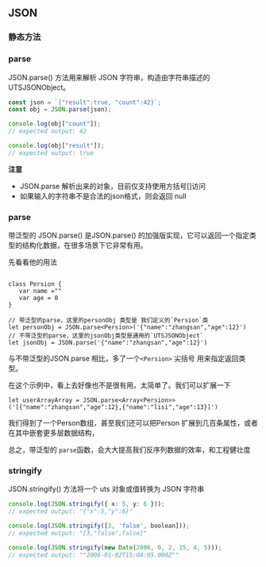 ## JSON

### 静态方法

### parse

JSON.parse() 方法用来解析 JSON 字符串，构造由字符串描述的 UTSJSONObject。

```ts
const json = `{"result":true, "count":42}`;
const obj = JSON.parse(json);

console.log(obj["count"]);
// expected output: 42

console.log(obj["result"]);
// expected output: true
```

**注意**

- JSON.parse 解析出来的对象，目前仅支持使用方括号[]访问
- 如果输入的字符串不是合法的json格式，则会返回 null

### <T> parse

带泛型的 JSON.parse<T>()  是JSON.parse() 的加强版实现，它可以返回一个指定类型的结构化数据，在很多场景下它非常有用。

先看看他的用法

 ```uts

class Persion {
    var name =""
    var age = 0
}

// 带泛型的parse，这里的personObj 类型是 我们定义的`Persion`类
let personObj = JSON.parse<Persion>('{"name":"zhangsan","age":12}')
// 不带泛型的parse，这里的jsonObj类型是通用的`UTSJSONObject`
let jsonObj = JSON.parse('{"name":"zhangsan","age":12}')
 ```

与不带泛型的JSON.parse 相比，多了一个`<Persion>` 尖括号 用来指定返回类型。

在这个示例中，看上去好像也不是很有用。太简单了。我们可以扩展一下

```
let userArrayArray = JSON.parse<Array<Persion>>('[{"name":"zhangsan","age":12},{"name":"lisi","age":13}]')
```
 
我们得到了一个Person数组，甚至我们还可以把Person 扩展到几百条属性，或者在其中嵌套更多层数据结构，

总之，带泛型的 `parse`函数，会大大提高我们反序列数据的效率，和工程健壮度



### stringify

JSON.stringify() 方法将一个 uts 对象或值转换为 JSON 字符串

```ts
console.log(JSON.stringify({ x: 5, y: 6 }));
// expected output: "{"x":5,"y":6}"

console.log(JSON.stringify([3, 'false', boolean]));
// expected output: "[3,"false",false]"

console.log(JSON.stringify(new Date(2006, 0, 2, 15, 4, 5)));
// expected output: ""2006-01-02T15:04:05.000Z""

```
